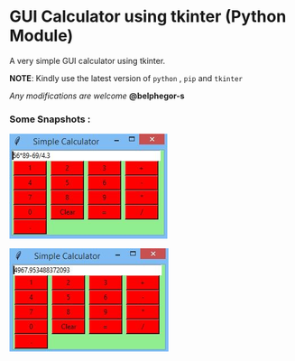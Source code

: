 # GUI Calculator using tkinter (Python Module)


A very simple GUI calculator using tkinter.


__NOTE__: Kindly use the latest version of ```python``` , ```pip``` and ```tkinter```


_Any modifications are welcome_  **@belphegor-s**

### Some Snapshots :

![py](https://github.com/belphegor-s/gui_calc_using-tkinter/blob/master/assets/p1.JPG)

![py](https://github.com/belphegor-s/gui_calc_using-tkinter/blob/master/assets/result.JPG)


